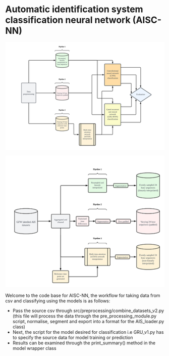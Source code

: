 # Automatic identification system classification neural network (AISC-NN)


![Image](https://github.com/bgrey001/AISC-NN/blob/main/plots/figures/system_architecture_wb.png "System architecture")


![Image](https://github.com/bgrey001/AISC-NN/blob/main/plots/figures/data_pipeline_wb.png "Data processing pipelines")


Welcome to the code base for AISC-NN, the workflow for taking data from csv and classifying using the models is as follows:
* Pass the source csv through src/preprocessing/combine_datasets_v2.py (this file will process the data through the pre_processing_module.py script, normalise, segment and export into a format for the AIS_loader.py class)
* Next, the script for the model desired for classification i.e GRU_v1.py has to specify the source data for model training or prediction
* Results can be examined through the print_summary() method in the model wrapper class


